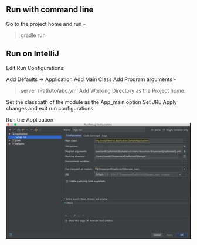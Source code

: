 Run with command line
-------------------------------------------
Go to the project home and run -
> gradle run

Run on IntelliJ
-------------------------------------------
Edit Run Configurations:

Add Defaults -> Application 
Add Main Class
Add Program arguments - 
> server /Path/to/abc.yml
Add Working Directory as the Project home.

Set the classpath of the module as the App_main option
Set JRE
Apply changes and exit run configurations

Run the Application 
![alt tag](https://github.com/devasood/DropwizardGradleIntelliJIntegration/blob/master/IntelliJ%20Config.png)
